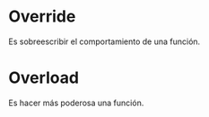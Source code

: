 # Override

Es sobreescribir el comportamiento de una función.


# Overload

Es hacer más poderosa una función.
